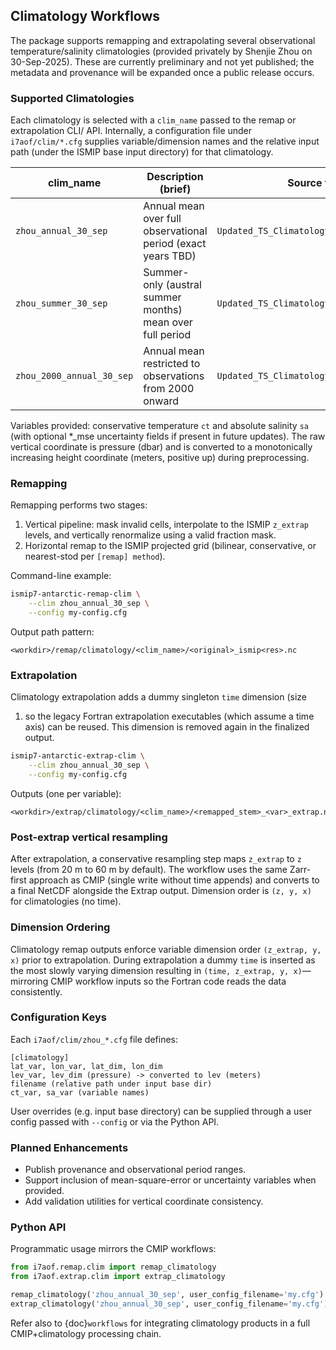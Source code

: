 ## Climatology Workflows

The package supports remapping and extrapolating several observational
temperature/salinity climatologies (provided privately by Shenjie Zhou on
30-Sep-2025). These are currently preliminary and not yet published; the
metadata and provenance will be expanded once a public release occurs.

### Supported Climatologies

Each climatology is selected with a `clim_name` passed to the remap or
extrapolation CLI/ API. Internally, a configuration file under
`i7aof/clim/*.cfg` supplies variable/dimension names and the relative
input path (under the ISMIP base input directory) for that climatology.

| clim_name | Description (brief) | Source file (relative) |
|-----------|---------------------|------------------------|
| `zhou_annual_30_sep` | Annual mean over full observational period (exact years TBD) | `Updated_TS_Climatology/OI_Climatology.nc` |
| `zhou_summer_30_sep` | Summer-only (austral summer months) mean over full period | `Updated_TS_Climatology/OI_summer_Climatology.nc` |
| `zhou_2000_annual_30_sep` | Annual mean restricted to observations from 2000 onward | `Updated_TS_Climatology/OI_2000_Climatology.nc` |

Variables provided: conservative temperature `ct` and absolute salinity
`sa` (with optional *_mse uncertainty fields if present in future
updates). The raw vertical coordinate is pressure (dbar) and is
converted to a monotonically increasing height coordinate (meters,
positive up) during preprocessing.

### Remapping

Remapping performs two stages:
1. Vertical pipeline: mask invalid cells, interpolate to the ISMIP
	 `z_extrap` levels, and vertically renormalize using a valid fraction
	 mask.
2. Horizontal remap to the ISMIP projected grid (bilinear, conservative,
	 or nearest-stod per `[remap] method`).

Command-line example:

```bash
ismip7-antarctic-remap-clim \
	--clim zhou_annual_30_sep \
	--config my-config.cfg
```

Output path pattern:
```
<workdir>/remap/climatology/<clim_name>/<original>_ismip<res>.nc
```

### Extrapolation

Climatology extrapolation adds a dummy singleton `time` dimension (size
1) so the legacy Fortran extrapolation executables (which assume a time
axis) can be reused. This dimension is removed again in the finalized
output.

```bash
ismip7-antarctic-extrap-clim \
	--clim zhou_annual_30_sep \
	--config my-config.cfg
```

Outputs (one per variable):
```
<workdir>/extrap/climatology/<clim_name>/<remapped_stem>_<var>_extrap.nc
```

### Post-extrap vertical resampling

After extrapolation, a conservative resampling step maps `z_extrap` to `z`
levels (from 20 m to 60 m by default). The workflow uses the same Zarr-first
approach as CMIP (single write without time appends) and converts to a final
NetCDF alongside the Extrap output. Dimension order is `(z, y, x)` for
climatologies (no time).

### Dimension Ordering

Climatology remap outputs enforce variable dimension order
`(z_extrap, y, x)` prior to extrapolation. During extrapolation a dummy
`time` is inserted as the most slowly varying dimension resulting in
`(time, z_extrap, y, x)`—mirroring CMIP workflow inputs so the Fortran
code reads the data consistently.

### Configuration Keys

Each `i7aof/clim/zhou_*.cfg` file defines:

```
[climatology]
lat_var, lon_var, lat_dim, lon_dim
lev_var, lev_dim (pressure) -> converted to lev (meters)
filename (relative path under input base dir)
ct_var, sa_var (variable names)
```

User overrides (e.g. input base directory) can be supplied through a
user config passed with `--config` or via the Python API.

### Planned Enhancements

- Publish provenance and observational period ranges.
- Support inclusion of mean-square-error or uncertainty variables when
	provided.
- Add validation utilities for vertical coordinate consistency.

### Python API

Programmatic usage mirrors the CMIP workflows:

```python
from i7aof.remap.clim import remap_climatology
from i7aof.extrap.clim import extrap_climatology

remap_climatology('zhou_annual_30_sep', user_config_filename='my.cfg')
extrap_climatology('zhou_annual_30_sep', user_config_filename='my.cfg')
```

Refer also to {doc}`workflows` for integrating climatology products in a
full CMIP+climatology processing chain.

